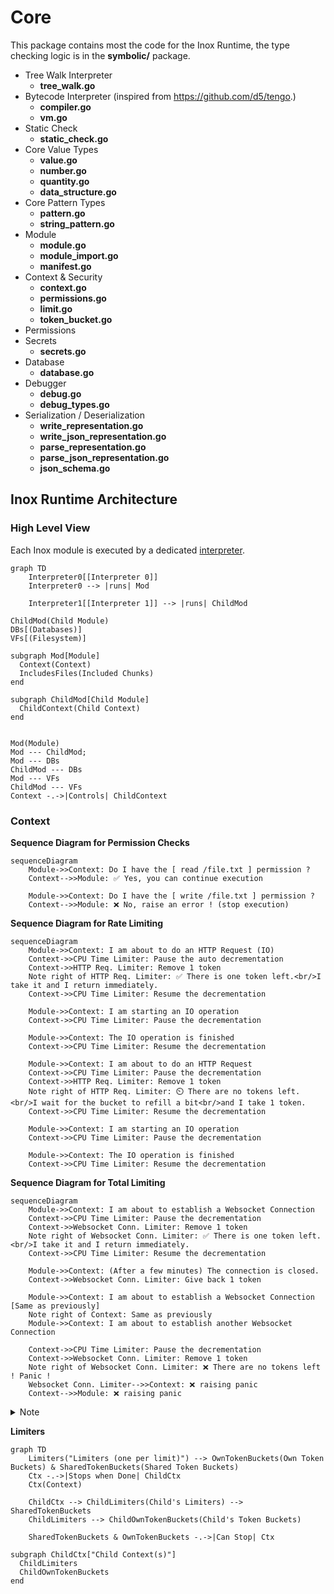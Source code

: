 # Core

This package contains most the code for the Inox Runtime, the type checking logic is in the **symbolic/** package.

- Tree Walk Interpreter
    - **tree_walk.go**
- Bytecode Interpreter (inspired from https://github.com/d5/tengo.)
    - **compiler.go**
    - **vm.go**
- Static Check
    - **static_check.go**
- Core Value Types
    - **value.go**
    - **number.go**
    - **quantity.go**
    - **data_structure.go**
- Core Pattern Types
    - **pattern.go**
    - **string_pattern.go**
- Module
    - **module.go**
    - **module_import.go**
    - **manifest.go**
- Context & Security
    - **context.go**
    - **permissions.go**
    - **limit.go**
    - **token_bucket.go**
- Permissions
- Secrets
    - **secrets.go**
- Database
    - **database.go**
- Debugger
    - **debug.go**
    - **debug_types.go**
- Serialization / Deserialization
    - **write_representation.go**
    - **write_json_representation.go**
    - **parse_representation.go**
    - **parse_json_representation.go**
    - **json_schema.go**

## Inox Runtime Architecture

### High Level View

Each Inox module is executed by a dedicated [interpreter](./docs/language-reference.md#evaluation).

```mermaid
graph TD
    Interpreter0[[Interpreter 0]]
    Interpreter0 --> |runs| Mod

    Interpreter1[[Interpreter 1]] --> |runs| ChildMod

ChildMod(Child Module)
DBs[(Databases)]
VFs[(Filesystem)]

subgraph Mod[Module]
  Context(Context)
  IncludesFiles(Included Chunks)
end

subgraph ChildMod[Child Module]
  ChildContext(Child Context)
end


Mod(Module)
Mod --- ChildMod; 
Mod --- DBs
ChildMod --- DBs
Mod --- VFs
ChildMod --- VFs
Context -.->|Controls| ChildContext
```

### Context

**Sequence Diagram for Permission Checks**

```mermaid
sequenceDiagram
    Module->>Context: Do I have the [ read /file.txt ] permission ?
    Context-->>Module: ✅ Yes, you can continue execution

    Module->>Context: Do I have the [ write /file.txt ] permission ?
    Context-->>Module: ❌ No, raise an error ! (stop execution)  
```

**Sequence Diagram for Rate Limiting**

```mermaid
sequenceDiagram
    Module->>Context: I am about to do an HTTP Request (IO)
    Context->>CPU Time Limiter: Pause the auto decrementation
    Context->>HTTP Req. Limiter: Remove 1 token
    Note right of HTTP Req. Limiter: ✅ There is one token left.<br/>I take it and I return immediately.
    Context->>CPU Time Limiter: Resume the decrementation

    Module->>Context: I am starting an IO operation
    Context->>CPU Time Limiter: Pause the decrementation

    Module->>Context: The IO operation is finished
    Context->>CPU Time Limiter: Resume the decrementation

    Module->>Context: I am about to do an HTTP Request
    Context->>CPU Time Limiter: Pause the decrementation
    Context->>HTTP Req. Limiter: Remove 1 token
    Note right of HTTP Req. Limiter: ⏲️ There are no tokens left.<br/>I wait for the bucket to refill a bit<br/>and I take 1 token.
    Context->>CPU Time Limiter: Resume the decrementation

    Module->>Context: I am starting an IO operation
    Context->>CPU Time Limiter: Pause the decrementation

    Module->>Context: The IO operation is finished
    Context->>CPU Time Limiter: Resume the decrementation
```


**Sequence Diagram for Total Limiting**

```mermaid
sequenceDiagram
    Module->>Context: I am about to establish a Websocket Connection
    Context->>CPU Time Limiter: Pause the decrementation
    Context->>Websocket Conn. Limiter: Remove 1 token
    Note right of Websocket Conn. Limiter: ✅ There is one token left.<br/>I take it and I return immediately.
    Context->>CPU Time Limiter: Resume the decrementation

    Module->>Context: (After a few minutes) The connection is closed.
    Context->>Websocket Conn. Limiter: Give back 1 token
  
    Module->>Context: I am about to establish a Websocket Connection [Same as previously]
    Note right of Context: Same as previously
    Module->>Context: I am about to establish another Websocket Connection

    Context->>CPU Time Limiter: Pause the decrementation
    Context->>Websocket Conn. Limiter: Remove 1 token
    Note right of Websocket Conn. Limiter: ❌ There are no tokens left ! Panic !
    Websocket Conn. Limiter-->>Context: ❌ raising panic
    Context-->>Module: ❌ raising panic
```

<details>
<summary>Note</summary>
Obviously the context knowns nothing about HTTP requests, Websocket Connections and all other IO operations.

The module informs the context with a simple call:
```
context.Take("<simultaneous websocket connection limit>", 1)
```
</details>

**Limiters**

```mermaid
graph TD
    Limiters("Limiters (one per limit)") --> OwnTokenBuckets(Own Token Buckets) & SharedTokenBuckets(Shared Token Buckets)
    Ctx -.->|Stops when Done| ChildCtx
    Ctx(Context)
  
    ChildCtx --> ChildLimiters(Child's Limiters) --> SharedTokenBuckets
    ChildLimiters --> ChildOwnTokenBuckets(Child's Token Buckets)

    SharedTokenBuckets & OwnTokenBuckets -.->|Can Stop| Ctx

subgraph ChildCtx["Child Context(s)"]
  ChildLimiters
  ChildOwnTokenBuckets
end
```
